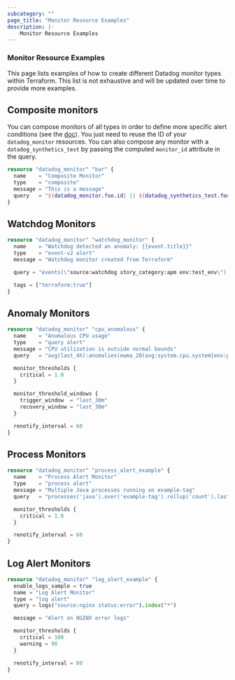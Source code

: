 ```yaml
---
subcategory: ""
page_title: "Monitor Resource Examples"
description: |-
    Monitor Resource Examples
---
```


### Monitor Resource Examples

This page lists examples of how to create different Datadog monitor types within Terraform. This list is not exhaustive and will be updated over time to provide more examples.

## Composite monitors

You can compose monitors of all types in order to define more specific alert conditions (see the [doc](https://docs.datadoghq.com/monitors/monitor_types/composite/)). You just need to reuse the ID of your `datadog_monitor` resources. You can also compose any monitor with a `datadog_synthetics_test` by passing the computed `monitor_id` attribute in the query.

```terraform
resource "datadog_monitor" "bar" {
  name    = "Composite Monitor"
  type    = "composite"
  message = "This is a message"
  query   = "${datadog_monitor.foo.id} || ${datadog_synthetics_test.foo.monitor_id}"
}
```

## Watchdog Monitors

```terraform
resource "datadog_monitor" "watchdog_monitor" {
  name    = "Watchdog detected an anomaly: {{event.title}}"
  type    = "event-v2 alert"
  message = "Watchdog monitor created from Terraform"

  query = "events(\"source:watchdog story_category:apm env:test_env\").rollup(\"count\").by(\"story_key,service,resource_name\").last(\"30m\") > 0"

  tags = ["terraform:true"]
}
```

## Anomaly Monitors

```terraform
resource "datadog_monitor" "cpu_anomalous" {
  name    = "Anomalous CPU usage"
  type    = "query alert"
  message = "CPU utilization is outside normal bounds"
  query   = "avg(last_4h):anomalies(ewma_20(avg:system.cpu.system{env:prod,service:website}.as_rate()), 'robust', 3, direction='below', alert_window='last_30m', interval=60, count_default_zero='true', seasonality='weekly') >= 1"

  monitor_thresholds {
    critical = 1.0
  }

  monitor_threshold_windows {
    trigger_window  = "last_30m"
    recovery_window = "last_30m"
  }

  renotify_interval = 60
}
```

## Process Monitors

```terraform
resource "datadog_monitor" "process_alert_example" {
  name    = "Process Alert Monitor"
  type    = "process alert"
  message = "Multiple Java processes running on example-tag"
  query   = "processes('java').over('example-tag').rollup('count').last('10m') > 1"

  monitor_thresholds {
    critical = 1.0
  }

  renotify_interval = 60
}
```

## Log Alert Monitors

```terraform
resource "datadog_monitor" "log_alert_example" {
  enable_logs_sample = true
  name = "Log Alert Monitor"
  type = "log alert"
  query = logs("source:nginx status:error").index("*")

  message = "Alert on NGINX error logs"

  monitor_thresholds {
    critical = 100
    warning = 90
  }

  renotify_interval = 60
}
```
